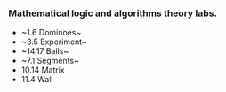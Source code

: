 ### Mathematical logic and algorithms theory labs.
* ~1.6 Dominoes~
* ~3.5 Experiment~
* ~14.17 Balls~
* ~7.1 Segments~
* 10.14 Matrix
* 11.4 Wall
